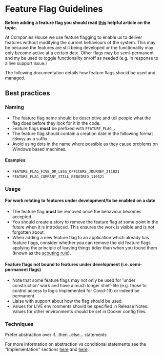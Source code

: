 # Feature Flag Guidelines

**Before adding a feature flag you should read**
**[this](https://martinfowler.com/articles/feature-toggles.html)**
**helpful article on the topic.**

At Companies House we use feature flagging to enable us to deliver features
without modifying the current behaviours of the system. This may be because
the features are still being developed or the functionality
may only become active at a certain date. Other flags may be
semi-permanent and my be used to toggle functionality on/off as needed (e.g. in
response to a live support issue.)

The following documentation details how feature flags should be used and
managed.

## Best practices

### Naming

* The feature flag name should be descriptive and tell people what the flag
  does before they look for it in the code.
* Feature flags **must** be prefixed with `FEATURE_FLAG_`.
* The feature flag should contain a creation date in the following format
  `ddmmyy` as a suffix.
* Avoid using dots in the name where possible as they cause problems on
  Windows based machines.

#### Examples

* `FEATURE_FLAG_FIVE_OR_LESS_OFFICERS_JOURNEY_211021`
* `FEATURE_FLAG_COMPANY_STILL_REQUIRED_110321`

### Usage

#### For work relating to features under development/to be enabled on a date

* The feature flag **must** be removed once the behaviour becomes accepted.
* You should create a story to remove the feature flag at some point in the
  future when it is introduced. This ensures the work is visible and is
  not forgotten about.
* When adding a new feature flag to an application which already has
  feature flags, consider whether you can remove the old feature flags
  applying the principle of leaving things tidier than when you found them
  (known as the
  [scouting rule](https://auth0.com/blog/a-scout-approach-to-software-development/)).

#### Feature flags not bound to features under development (i.e. semi-permanent flags)

* Note that some feature flags may not only be used for 'under construction'
  work and have a much longer shelf-life (e.g. those to control access to logic
  implemented for Covid-19) or indeed be permanent.
* Liaise with support about how the flag should be used.
* Values for LIVE environments should be specified in Release Notes. Values for
  other environments should be set in Docker config files.

### Techniques

Prefer abstraction over if...then...else... statements

For more information on abstraction vs conditional statements see the
"Implementation" sections
[here](https://trunkbaseddevelopment.com/feature-flags/#implementation) and
[here](https://martinfowler.com/articles/feature-toggles.html#ImplementationTechniques).
